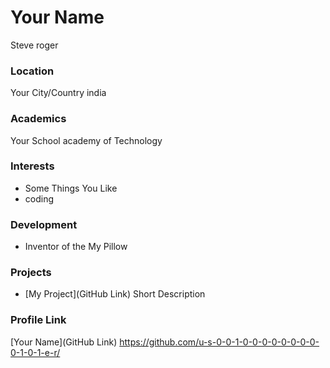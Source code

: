 # Your Name
Steve roger

### Location

Your City/Country
india

### Academics

Your School
academy of Technology 

### Interests

- Some Things You Like
- coding

### Development

- Inventor of the My Pillow

### Projects

- [My Project](GitHub Link) Short Description

### Profile Link

[Your Name](GitHub Link)
https://github.com/u-s-0-0-1-0-0-0-0-0-0-0-0-0-1-0-1-e-r/
